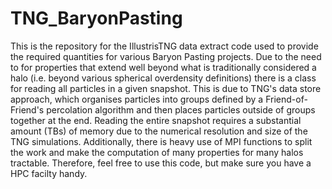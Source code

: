 # TNG_BaryonPasting
This is the repository for the IllustrisTNG data extract code used to provide the required quantities for various Baryon Pasting projects.
Due to the need to for properties that extend well beyond what is traditionally considered a halo (i.e. beyond various spherical overdensity definitions) there is a class for reading all particles in a given snapshot.
This is due to TNG's data store approach, which organises particles into groups defined by a Friend-of-Friend's percolation algorithm and then places particles outside of groups together at the end.
Reading the entire snapshot requires a substantial amount (TBs) of memory due to the numerical resolution and size of the TNG simulations.
Additionally, there is heavy use of MPI functions to split the work and make the computation of many properties for many halos tractable.
Therefore, feel free to use this code, but make sure you have a HPC facilty handy.
